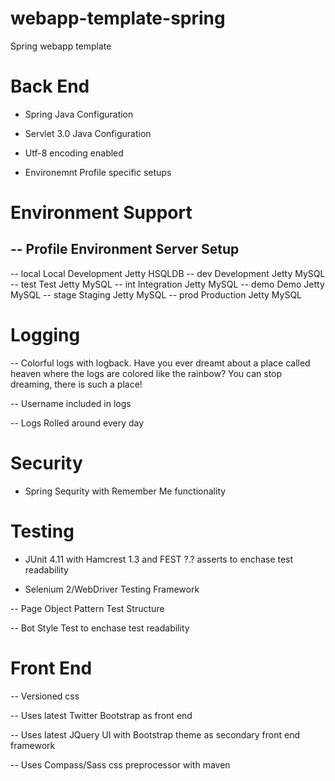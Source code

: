 webapp-template-spring
======================

Spring webapp template

# Back End

- Spring Java Configuration

- Servlet 3.0 Java Configuration

- Utf-8 encoding enabled

- Environemnt Profile specific setups

# Environment Support



-- Profile		Environment				Server		Setup
------------------------------------------------
-- local		Local Development		Jetty		HSQLDB
-- dev			Development				Jetty		MySQL
-- test			Test					Jetty		MySQL
-- int 			Integration				Jetty		MySQL
-- demo 		Demo					Jetty		MySQL
-- stage 		Staging					Jetty		MySQL
-- prod 		Production				Jetty		MySQL



# Logging

-- Colorful logs with logback. Have you ever dreamt about a place called heaven where the logs are colored like the rainbow? You can stop dreaming, there is such a place!

-- Username included in logs

-- Logs Rolled around every day


# Security

- Spring Sequrity with Remember Me functionality



# Testing

- JUnit 4.11 with Hamcrest 1.3 and FEST ?.? asserts to enchase test readability

- Selenium 2/WebDriver Testing Framework

-- Page Object Pattern Test Structure

-- Bot Style Test to enchase test readability




# Front End

-- Versioned css

-- Uses latest Twitter Bootstrap as front end

-- Uses latest JQuery UI with Bootstrap theme as secondary front end framework

-- Uses Compass/Sass css preprocessor with maven